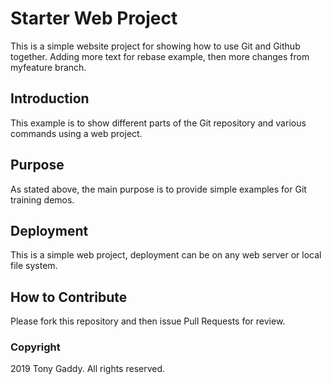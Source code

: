 # Starter Web Project

This is a simple website project for showing how to use Git and Github together. 
Adding more text for rebase example, then more changes from myfeature branch.

## Introduction

This example is to show different parts of the Git repository and various commands 
using a web project.

## Purpose

As stated above, the main purpose is to provide simple examples for Git training demos.

## Deployment

This is a simple web project, deployment can be on any web server or local file system.

## How to Contribute

Please fork this repository and then issue Pull Requests for review.

### Copyright

2019 Tony Gaddy. All rights reserved.
